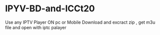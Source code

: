 # IPYV-BD-and-ICCt20
Use any IPTV Player ON pc or Mobile
Download and excract zip , get m3u file and open with iptc palayer
